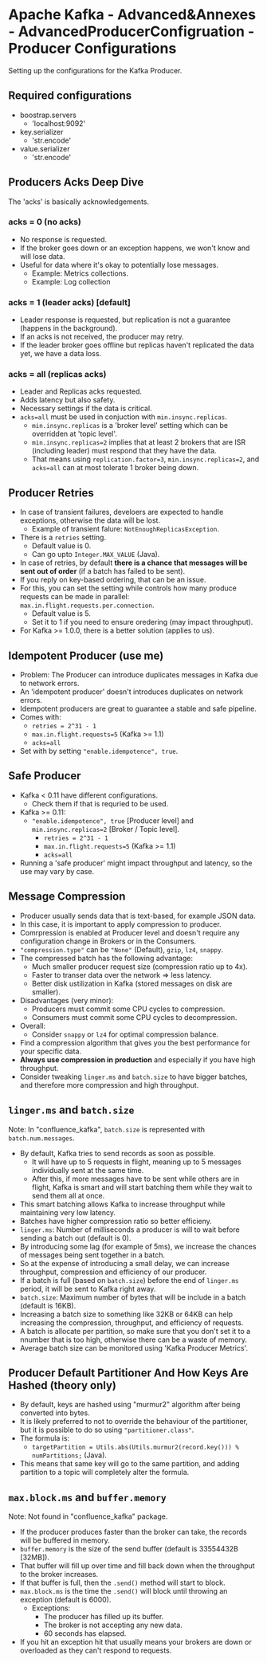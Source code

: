 # Apache Kafka - Advanced&Annexes - AdvancedProducerConfigruation - Producer Configurations

Setting up the configurations for the Kafka Producer.

## Required configurations

- boostrap.servers
  - 'localhost:9092'
- key.serializer
  - 'str.encode'
- value.serializer
  - 'str.encode'

## Producers Acks Deep Dive

The 'acks' is basically acknowledgements.

### acks = 0 (no acks)

- No response is requested.
- If the broker goes down or an exception happens, we won't know and will lose data.
- Useful for data where it's okay to potentially lose messages.
  - Example: Metrics collections.
  - Example: Log collection

### acks = 1 (leader acks) [default]

- Leader response is requested, but replication is not a guarantee (happens in the background).
- If an acks is not received, the producer may retry.
- If the leader broker goes offline but replicas haven't replicated the data yet, we have a data loss.

### acks = all (replicas acks)

- Leader and Replicas acks requested.
- Adds latency but also safety.
- Necessary settings if the data is critical.
- `acks=all` must be used in conjuction with `min.insync.replicas`.
  - `min.insync.replicas` is a 'broker level' setting which can be overridden at 'topic level'.
  - `min.insync.replicas=2` implies that at least 2 brokers that are ISR (including leader) must respond that they have the data.
  - That means using `replication.factor=3`, `min.insync.replicas=2`, and `acks=all` can at most tolerate 1 broker being down.

## Producer Retries

- In case of transient failures, develoers are expected to handle exceptions, otherwise the data will be lost.
  - Example of transient falure: `NotEnoughReplicasException`.
- There is a `retries` setting.
  - Default value is 0.
  - Can go upto `Integer.MAX_VALUE` (Java).
- In case of retries, by default **there is a chance that messages will be sent out of order** (if a batch has failed to be sent).
- If you reply on key-based ordering, that can be an issue.
- For this, you can set the setting while controls how many produce requests can be made in parallel: `max.in.flight.requests.per.connection`.
  - Default value is 5.
  - Set it to 1 if you need to ensure oredering (may impact throughput).
- For Kafka >= 1.0.0, there is a better solution (applies to us).

## Idempotent Producer (use me)

- Problem: The Producer can introduce duplicates messages in Kafka due to network errors.
- An 'idempotent producer' doesn't introduces duplicates on network errors.
- Idempotent producers are great to guarantee a stable and safe pipeline.
- Comes with:
  - `retries = 2^31 - 1`
  - `max.in.flight.requests=5` (Kafka >= 1.1)
  - `acks=all`
- Set with by setting `"enable.idempotence", true`.

## Safe Producer

- Kafka < 0.11 have different configurations.
  - Check them if that is requried to be used.
- Kafka >= 0.11:
  - `"enable.idempotence", true` [Producer level] and `min.insync.replicas=2` [Broker / Topic level].
    - `retries = 2^31 - 1`
    - `max.in.flight.requests=5` (Kafka >= 1.1)
    - `acks=all`
- Running a 'safe producer' might impact throughput and latency, so the use may vary by case.

## Message Compression

- Producer usually sends data that is text-based, for example JSON data.
- In this case, it is important to apply compression to producer.
- Comrpression is enabled at Producer level and doesn't require any configuration change in Brokers or in the Consumers.
- `"compression.type"` can be `"None"` (Default), `gzip`, `lz4`, `snappy`.
- The compressed batch has the following advantage:
  - Much smaller producer request size (compression ratio up to 4x).
  - Faster to transer data over the network => less latency.
  - Better disk ustilization in Kafka (stored messages on disk are smaller).
- Disadvantages (very minor):
  - Producers must commit some CPU cycles to compression.
  - Consumers must commit some CPU cycles to decompression.
- Overall:
  - Consider `snappy` or `lz4` for optimal compression balance.
- Find a compression algorithm that gives you the best performance for your specific data.
- **Always use compression in production** and especially if you have high throughput.
- Consider tweaking `linger.ms` and `batch.size` to have bigger batches, and therefore more compression and high throughput.

## `linger.ms` and `batch.size`

Note: In "confluence_kafka", `batch.size` is represented with `batch.num.messages`.

- By default, Kafka tries to send records as soon as possible.
  - It will have up to 5 requests in flight, meaning up to 5 messages individually sent at the same time.
  - After this, if more messages have to be sent while others are in flight, Kafka is smart and will start batching them while they wait to send them all at once.
- This smart batching allows Kafka to increase throughput while maintaining very low latency.
- Batches have higher compression ratio so better efficieny.
- `linger.ms`: Number of milliseconds a producer is will to wait before sending a batch out (default is 0).
- By introducing some lag (for example of 5ms), we increase the chances of messages being sent together in a batch.
- So at the expense of introducing a small delay, we can increase throughput, compression and efficiency of our producer.
- If a batch is full (based on `batch.size`) before the end of `linger.ms` period, it will be sent to Kafka right away.
- `batch.size`: Maximum number of bytes that will be include in a batch (default is 16KB).
- Increasing a batch size to something like 32KB or 64KB can help increasing the compression, throughput, and efficiency of requests.
- A batch is allocate per partition, so make sure that you don't set it to a nnumber that is too high, otherwise there can be a waste of memory.
- Average batch size can be monitored using 'Kafka Producer Metrics'.

## Producer Default Partitioner And How Keys Are Hashed (theory only)

- By default, keys are hashed using "murmur2" algorithm after being converted into bytes.
- It is likely preferred to not to override the behaviour of the partitioner, but it is possible to do so using `"partitioner.class"`.
- The formula is:
  - `targetPartition = Utils.abs(Utils.murmur2(record.key())) % numPartitions;` (Java).
- This means that same key will go to the same partition, and adding partition to a topic will completely alter the formula.

## `max.block.ms` and `buffer.memory`

Note: Not found in "confluence_kafka" package.

- If the producer produces faster than the broker can take, the records will be buffered in memory.
- `buffer.memory` is the size of the send buffer (default is 33554432B [32MB]).
- That buffer will fill up over time and fill back down when the throughput to the broker increases.
- If that buffer is full, then the `.send()` method will start to block.
- `max.block.ms` is the time the `.send()` will block until throwing an exception (default is 6000).
  - Exceptions:
    - The producer has filled up its buffer.
    - The broker is not accepting any new data.
    - 60 seconds has elapsed.
- If you hit an exception hit that usually means your brokers are down or overloaded as they can't respond to requests.
